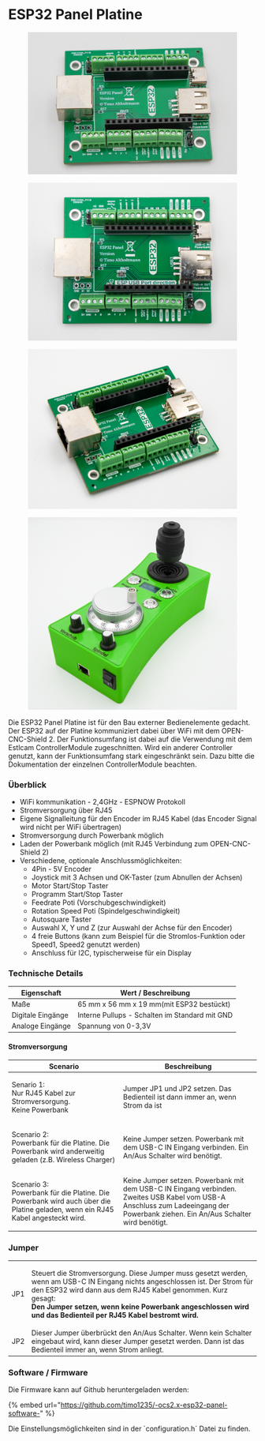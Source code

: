 # ESP32 Panel Platine

<div>

<figure><img src="../.gitbook/assets/esp32 panel-2-1200px.jpg" alt=""><figcaption></figcaption></figure>

 

<figure><img src="../.gitbook/assets/esp32 panel-3-1200px.jpg" alt=""><figcaption></figcaption></figure>

 

<figure><img src="../.gitbook/assets/esp32 panel-1200px.jpg" alt=""><figcaption></figcaption></figure>

 

<figure><img src="../.gitbook/assets/Handrad-1200px.jpg" alt=""><figcaption></figcaption></figure>

</div>

Die ESP32 Panel Platine ist für den Bau externer Bedienelemente gedacht. Der ESP32 auf der Platine kommuniziert dabei über WiFi mit dem OPEN-CNC-Shield 2. Der Funktionsumfang ist dabei auf die Verwendung mit dem Estlcam ControllerModule zugeschnitten. Wird ein anderer Controller genutzt, kann der Funktionsumfang stark eingeschränkt sein. Dazu bitte die Dokumentation der einzelnen ControllerModule beachten.

### Überblick

* WiFi kommunikation - 2,4GHz - ESPNOW Protokoll
* Stromversorgung über RJ45
* Eigene Signalleitung für den Encoder im RJ45 Kabel (das Encoder Signal wird nicht per WiFi übertragen)
* Stromversorgung durch Powerbank möglich
* Laden der Powerbank möglich (mit RJ45 Verbindung zum OPEN-CNC-Shield 2)
* Verschiedene, optionale Anschlussmöglichkeiten:
  * 4Pin - 5V Encoder
  * Joystick mit 3 Achsen und OK-Taster (zum Abnullen der Achsen)
  * Motor Start/Stop Taster
  * Programm Start/Stop Taster
  * Feedrate Poti (Vorschubgeschwindigkeit)
  * Rotation Speed Poti (Spindelgeschwindigkeit)
  * Autosquare Taster
  * Auswahl X, Y und Z (zur Auswahl der Achse für den Encoder)
  * 4 freie Buttons (kann zum Beispiel für die Stromlos-Funktion oder Speed1, Speed2 genutzt werden)
  * Anschluss für I2C, typischerweise für ein Display

### Technische Details

| Eigenschaft       | Wert / Beschreibung                            |
| ----------------- | ---------------------------------------------- |
| Maße              | 65 mm x 56 mm x 19 mm(mit ESP32 bestückt)      |
| Digitale Eingänge | Interne Pullups - Schalten im Standard mit GND |
| Analoge Eingänge  | Spannung von 0-3,3V                            |

#### Stromversorgung

| Scenario                                                                                                                                | Beschreibung                                                                                                                                                                      |
| --------------------------------------------------------------------------------------------------------------------------------------- | --------------------------------------------------------------------------------------------------------------------------------------------------------------------------------- |
| <p>Senario 1:<br>Nur RJ45 Kabel zur Stromversorgung.<br>Keine Powerbank</p>                                                             | Jumper JP1 und JP2 setzen. Das Bedienteil ist dann immer an, wenn Strom da ist                                                                                                    |
| <p>Scenario 2:<br>Powerbank für die Platine. Die Powerbank wird anderweitig geladen (z.B. Wireless Charger)</p>                         | Keine Jumper setzen. Powerbank mit dem USB-C IN Eingang verbinden. Ein An/Aus Schalter wird benötigt.                                                                             |
| <p>Scenario 3:<br>Powerbank für die Platine. Die Powerbank wird auch über die Platine geladen, wenn ein RJ45 Kabel angesteckt wird.</p> | Keine Jumper setzen. Powerbank mit dem USB-C IN Eingang verbinden. Zweites USB Kabel vom USB-A Anschluss zum Ladeeingang der Powerbank ziehen. Ein An/Aus Schalter wird benötigt. |

### Jumper

|     |                                                                                                                                                                                                                                                                                                                                      |
| --- | ------------------------------------------------------------------------------------------------------------------------------------------------------------------------------------------------------------------------------------------------------------------------------------------------------------------------------------ |
| JP1 | <p>Steuert die Stromversorgung. Diese Jumper muss gesetzt werden, wenn am USB-C IN Eingang nichts angeschlossen ist. Der Strom für den ESP32 wird dann aus dem RJ45 Kabel genommen. Kurz gesagt:<br><strong>Den Jumper setzen, wenn keine Powerbank angeschlossen wird und das Bedienteil per RJ45 Kabel bestromt wird.</strong></p> |
| JP2 | Dieser Jumper überbrückt den An/Aus Schalter. Wenn kein Schalter eingebaut wird, kann dieser Jumper gesetzt werden. Dann ist das Bedienteil immer an, wenn Strom anliegt.                                                                                                                                                            |

### Software / Firmware

Die Firmware kann auf Github heruntergeladen werden:&#x20;

{% embed url="https://github.com/timo1235/-ocs2.x-esp32-panel-software-" %}

Die Einstellungsmöglichkeiten sind in der \`configuration.h\` Datei zu finden.
